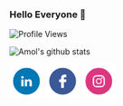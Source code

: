 ### Hello Everyone 👋

![Profile Views](https://gpvc.arturio.dev/AmolSamota)

![Amol's github stats](https://github-readme-stats.vercel.app/api?username=AmolSamota&show_icons=true&theme=radical)

<!--

Here are some ideas to get you started:

- 🔭 I’m currently working on ...
- 🌱 I’m currently learning ...
- 👯 I’m looking to collaborate on ...
- 🤔 I’m looking for help with ...
- 💬 Ask me about ...
- 📫 How to reach me: ...
- 😄 Pronouns: ...
- ⚡ Fun fact: ...
-->
<a href="https://www.linkedin.com/in/amol-samota-070b38178/"><img src="https://github.com/aritraroy/social-icons/blob/master/linkedin-icon.png?raw=true" width="60"></a>
<a href="https://www.facebook.com/amol.samota"><img src="https://github.com/aritraroy/social-icons/blob/master/facebook-icon.png?raw=true" width="60"></a>
<a href="https://www.instagram.com/amol.samota/"><img src="https://github.com/aritraroy/social-icons/blob/master/instagram-icon.png?raw=true" width="60"></a>
